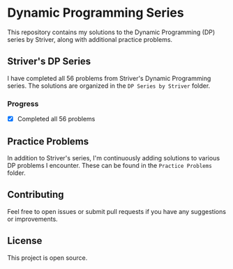 # Dynamic Programming Series

This repository contains my solutions to the Dynamic Programming (DP) series by Striver, along with additional practice problems.

## Striver's DP Series

I have completed all 56 problems from Striver's Dynamic Programming series. The solutions are organized in the `DP Series by Striver` folder.

### Progress

- [x] Completed all 56 problems

## Practice Problems

In addition to Striver's series, I'm continuously adding solutions to various DP problems I encounter. These can be found in the `Practice Problems` folder.

## Contributing

Feel free to open issues or submit pull requests if you have any suggestions or improvements.

## License

This project is open source.
